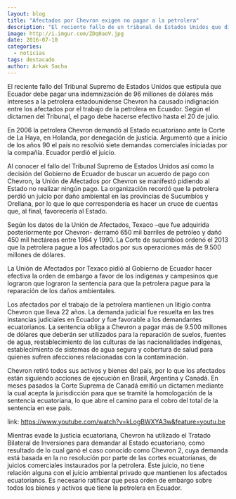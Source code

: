 ```yaml
---
layout: blog
title: "Afectados por Chevron exigen no pagar a la petrolera"
description: "El reciente fallo de un tribunal de Estados Unidos que dictamina que Ecuador debe pagar una indemnización a la empresa despertó la indignación de los afectados por las operaciones de la petrolera."
image: http://i.imgur.com/ZDq0aoV.jpg
date: 2016-07-10
categories:
  - noticias
tags: destacado
author: Arkak Sacha
---
```


El reciente fallo del Tribunal Supremo de Estados Unidos que estipula que Ecuador debe pagar una indemnización de 96 millones de dólares más intereses a la petrolera estadounidense Chevron ha causado indignación entre los afectados por el trabajo de la petrolera en Ecuador. Según el dictamen del Tribunal, el pago debe hacerse efectivo hasta el 20 de julio.

En 2006 la petrolera Chevron demandó al Estado ecuatoriano ante la Corte de La Haya, en Holanda, por denegación de justicia. Argumentó que a inicio de los años 90 el país no resolvió siete demandas comerciales iniciadas por la compañía. Ecuador perdió el juicio.

Al conocer el fallo del Tribunal Supremo de Estados Unidos así como la decisión del Gobierno de Ecuador de buscar un acuerdo de pago con Chevron, la Unión de Afectados por Chevron se manifestó pidiendo al Estado no realizar ningún pago. La organización recordó que la petrolera perdió un juicio por daño ambiental en las provincias de Sucumbíos y Orellana, por lo que lo que correspondería es hacer un cruce de cuentas que, al final, favorecería al Estado.

Según los datos de la Unión de Afectados, Texaco –que fue adquirida posteriormente por Chevron- derramó 650 mil barriles de petróleo y dañó 450 mil hectáreas entre 1964 y 1990. La Corte de sucumbíos ordenó el 2013 que la petrolera pague a los afectados por sus operaciones más de 9.500 millones de dólares. 

La Unión de Afectados por Texaco pidió al Gobierno de Ecuador hacer efectiva la orden de embargo a favor de los indígenas y campesinos que lograron que lograron la sentencia para que la petrolera pague para la reparación de los daños ambientales.

Los afectados por el trabajo de la petrolera mantienen un litigio contra Chevron que lleva 22 años.  La demanda judicial fue resuelta en las tres instancias judiciales en Ecuador y fue favorable a los demandantes ecuatorianos.  La sentencia obliga a Chevron a pagar más de 9.500 millones de dólares que deberán ser utilizados para la reparación de suelos, fuentes de agua, restablecimiento de las culturas de las nacionalidades indígenas, establecimiento de sistemas de agua segura y cobertura de salud para quienes sufren afecciones relacionadas con la contaminación.

Chevron retiró todos sus activos y bienes del país, por lo que los afectados están siguiendo acciones de ejecución en Brasil, Argentina y Canadá.  En meses pasados la Corte Suprema de Canadá emitió un dictamen mediante la cual  acepta la jurisdicción para que se tramité la homologación de la sentencia ecuatoriana, lo que abre el camino para el cobro del total de la sentencia en ese país.

link: https://www.youtube.com/watch?v=kLogBWXYA3w&feature=youtu.be

Mientras evade la justicia ecuatoriana, Chevron ha utilizado el Tratado Bilateral de Inversiones para demandar al Estado ecuatoriano, como resultado de lo cual ganó el caso conocido como Chevron 2, cuya demanda está basada en la no resolución por parte de las cortes ecuatorianas, de juicios comerciales instaurados por la petrolera.  Este juicio, no tiene relación alguna con el juicio ambiental privado que mantienen los afectados ecuatorianos.  Es necesario ratificar que pesa orden de embargo sobre todos los bienes y activos que tiene la petrolera en Ecuador.
